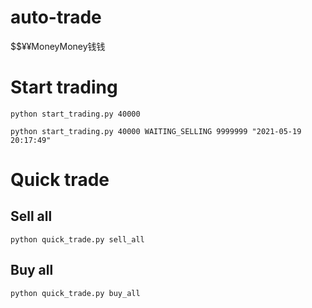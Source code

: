 # auto-trade
$$¥¥MoneyMoney钱钱

# Start trading
`python start_trading.py 40000`

`python start_trading.py 40000 WAITING_SELLING 9999999 "2021-05-19 20:17:49"`


# Quick trade
## Sell all
`python quick_trade.py sell_all`
## Buy all
`python quick_trade.py buy_all`
